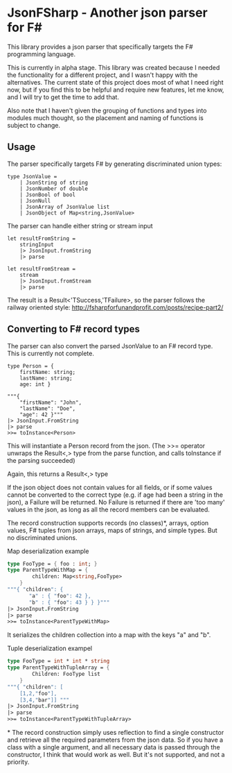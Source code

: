 JsonFSharp - Another json parser for F#
=======================================

This library provides a json parser that specifically targets the F#
programming language. 

This is currently in alpha stage. This library was created because I needed the
functionality for a different project, and I wasn't happy with the
alternatives. The current state of this project does most of what I need right
now, but if you find this to be helpful and require new features, let me know,
and I will try to get the time to add that.

Also note that I haven't given the grouping of functions and types into modules
much thought, so the placement and naming of functions is subject to change.

Usage
-----

The parser specifically targets F# by generating discriminated union types:

```F#
type JsonValue =
    | JsonString of string
    | JsonNumber of double
    | JsonBool of bool
    | JsonNull
    | JsonArray of JsonValue list
    | JsonObject of Map<string,JsonValue>
```

The parser can handle either string or stream input

```F#
let resultFromString =
    stringInput 
    |> JsonInput.fromString 
    |> parse

let resultFromStream =
    stream
    |> JsonInput.fromStream
    |> parse
```

The result is a Result<'TSuccess,'TFailure>, so the parser follows the railway
oriented style: http://fsharpforfunandprofit.com/posts/recipe-part2/

Converting to F# record types
-----------------------------

The parser can also convert the parsed JsonValue to an F# record type. This is
currently not complete.

```F#
type Person = {
    firstName: string;
    lastName: string;
    age: int }

"""{
    "firstName": "John",
    "lastName": "Doe",
    "age": 42 }"""
|> JsonInput.FromString
|> parse
>>= toInstance<Person>
```

This will instantiate a Person record from the json. (The >>= operator unwraps
the Result<,> type from the parse function, and calls toInstance if the parsing
succeeded)

Again, this returns a Result<,> type

If the json object does not contain values for all fields, or if some values
cannot be converted to the correct type (e.g. if age had been a string in the
json), a Failure will be returned. No Failure is returned if there are 'too
many' values in the json, as long as all the record members can be evaluated.

The record construction supports records (no classes)\*, arrays, option values,
F# tuples from json arrays, maps of strings, and simple types. But no
discriminated unions. 

Map deserialization example

```fsharp
type FooType = { foo : int; }
type ParentTypeWithMap = {
        children: Map<string,FooType>
    }
"""{ "children": {
       "a" : { "foo": 42 },
       "b" : { "foo": 43 } } }"""
|> JsonInput.FromString
|> parse
>>= toInstance<ParentTypeWithMap>
```

It serializes the children collection into a map with the keys "a" and "b".

Tuple deserialization exampel

```fsharp
type FooType = int * int * string
type ParentTypeWithTupleArray = {
        Children: FooType list
    }
"""{ "children": [
	[1,2,"foo"],
	[3,4,"bar"]] """
|> JsonInput.FromString
|> parse
>>= toInstance<ParentTypeWithTupleArray>
```

\* The record construction simply uses reflection to find a single constructor
  and retrieve all the required parameters from the json data. So if you have a
class with a single argument, and all necessary data is passed through the
constructor, I think that would work as well. But it's not supported, and not
a priority.
